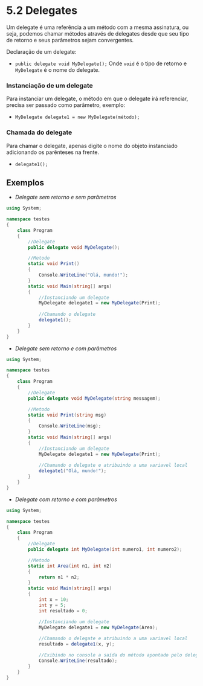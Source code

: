 # 5.2 Delegates

Um delegate é uma referência a um método com a mesma assinatura, ou seja, podemos chamar métodos através de delegates desde que seu tipo de retorno e seus parâmetros sejam convergentes.

Declaração de um delegate:
- `public delegate void MyDelegate();` 
Onde `void` é o tipo de retorno e `MyDelegate` é o nome do delegate.

### Instanciação de um delegate

Para instanciar um delegate, o método em que o delegate irá referenciar, precisa ser passado como parâmetro, exemplo:

- `MyDelegate delegate1 = new MyDelegate(método);`

### Chamada do delegate

Para chamar o delegate, apenas digite o nome do objeto instanciado adicionando os parênteses na frente.

- `delegate1();`

## Exemplos

- *Delegate sem retorno e sem parâmetros*

```csharp
using System;

namespace testes
{
    class Program
    {
        //Delegate
        public delegate void MyDelegate();

        //Metodo
        static void Print()
        {
            Console.WriteLine("Olá, mundo!");
        }
        static void Main(string[] args)
        {
            //Instanciando um delegate
            MyDelegate delegate1 = new MyDelegate(Print);
            
            //Chamando o delegate
            delegate1();
        }
    }
}
```

- *Delegate sem retorno e com parâmetros*

```csharp
using System;

namespace testes
{
    class Program
    {
        //Delegate
        public delegate void MyDelegate(string messagem);

        //Metodo
        static void Print(string msg)
        {
            Console.WriteLine(msg);
        }
        static void Main(string[] args)
        {
            //Instanciando um delegate
            MyDelegate delegate1 = new MyDelegate(Print);
            
            //Chamando o delegate e atribuindo a uma variavel local
            delegate1("Olá, mundo!");
        }
    }
}
```

- *Delegate com retorno e com parâmetros*

```csharp
using System;

namespace testes
{
    class Program
    {
        //Delegate
        public delegate int MyDelegate(int numero1, int numero2);

        //Metodo
        static int Area(int n1, int n2)
        {
            return n1 * n2;
        }
        static void Main(string[] args)
        {
            int x = 10;
            int y = 5;
            int resultado = 0;

            //Instanciando um delegate
            MyDelegate delegate1 = new MyDelegate(Area);
            
            //Chamando o delegate e atribuindo a uma variavel local
            resultado = delegate1(x, y);

            //Exibindo no console a saída do método apontado pelo delegate
            Console.WriteLine(resultado);
        }
    }
}
```